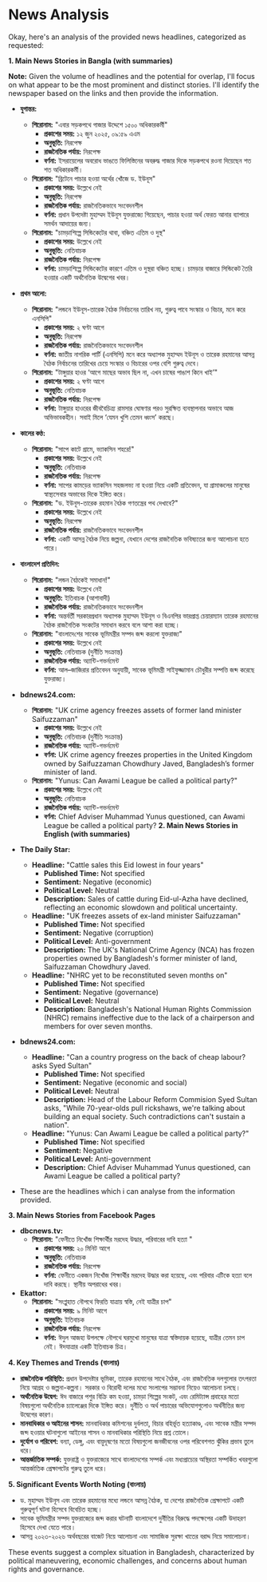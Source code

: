 # News Analysis

Okay, here's an analysis of the provided news headlines, categorized as requested:

**1. Main News Stories in Bangla (with summaries)**

**Note:** Given the volume of headlines and the potential for overlap, I'll focus on what appear to be the most prominent and distinct stories. I'll identify the newspaper based on the links and then provide the information.

*   **যুগান্তর:**
    *   **শিরোনাম:** "এবার সড়কপথে গাজার উদ্দেশে ১৫০০ অধিকারকর্মী"
        *   **প্রকাশের সময়:** ১২ জুন ২০২৫, ০৯:৫৯ এএম
        *   **অনুভূতি:** নিরপেক্ষ
        *   **রাজনৈতিক পর্যায়:** নিরপেক্ষ
        *   **বর্ণনা:** ইসরায়েলের অবরোধ ভাঙতে ফিলিস্তিনের অবরুদ্ধ গাজার দিকে সড়কপথে রওনা দিয়েছেন শত শত অধিকারকর্মী।
    *   **শিরোনাম:** "ব্রিটেনে পাচার হওয়া অর্থের খোঁজে ড. ইউনূস"
        *   **প্রকাশের সময়:** উল্লেখে নেই
        *   **অনুভূতি:** নিরপেক্ষ
        *   **রাজনৈতিক পর্যায়:** রাজনৈতিকভাবে সংবেদনশীল
        *   **বর্ণনা:** প্রধান উপদেষ্টা মুহাম্মদ ইউনূস যুক্তরাজ্যে গিয়েছেন, পাচার হওয়া অর্থ ফেরত আনার ব্যাপারে সমর্থন আদায়ের জন্য।
    *   **শিরোনাম:** "চামড়াশিল্পে সিন্ডিকেটের থাবা, বঞ্চিত এতিম ও দুস্থ"
        *   **প্রকাশের সময়:** উল্লেখে নেই
        *   **অনুভূতি:** নেতিবাচক
        *   **রাজনৈতিক পর্যায়:** নিরপেক্ষ
        *   **বর্ণনা:** চামড়াশিল্পে সিন্ডিকেটের কারণে এতিম ও দুস্থরা বঞ্চিত হচ্ছে। চামড়ার বাজারে সিন্ডিকেট তৈরি হওয়ার একটি অর্থনৈতিক উদ্বেগের খবর।

*   **প্রথম আলো:**
    *   **শিরোনাম:** "লন্ডনে ইউনূস-তারেক বৈঠক নির্বাচনের তারিখ নয়, গুরুত্ব পাবে সংস্কার ও বিচার, মনে করে এনসিপি"
        *   **প্রকাশের সময়:** ২ ঘণ্টা আগে
        *   **অনুভূতি:** নিরপেক্ষ
        *   **রাজনৈতিক পর্যায়:** রাজনৈতিকভাবে সংবেদনশীল
        *   **বর্ণনা:** জাতীয় নাগরিক পার্টি (এনসিপি) মনে করে অধ্যাপক মুহাম্মদ ইউনূস ও তারেক রহমানের আসন্ন বৈঠক নির্বাচনের তারিখের চেয়ে সংস্কার ও বিচারের ওপর বেশি গুরুত্ব দেবে।
    *   **শিরোনাম:** "টাঙ্গুয়ার হাওর ‘আগে মাছের অভাব ছিল না, এখন চাষের পাঙাশ কিনে খাই’"
        *   **প্রকাশের সময়:** ২ ঘণ্টা আগে
        *   **অনুভূতি:** নেতিবাচক
        *   **রাজনৈতিক পর্যায়:** নিরপেক্ষ
        *   **বর্ণনা:** টাঙ্গুয়ার হাওরের জীববৈচিত্র্য রামসার ঘোষণার পরও সুরক্ষিত ব্যবস্থাপনার অভাবে আজ অভিভাবকহীন। সবাই মিলে ‘যেমন খুশি তেমন ধ্বংস’ করছে।
*   **কালের কণ্ঠ:**
    *   **শিরোনাম:** "সাপে কাটে গ্রামে, ভ্যাকসিন শহরে!"
        *   **প্রকাশের সময়:** উল্লেখে নেই
        *   **অনুভূতি:** নেতিবাচক
        *   **রাজনৈতিক পর্যায়:** নিরপেক্ষ
        *   **বর্ণনা:** সাপের কামড়ের ভ্যাকসিন সহজলভ্য না হওয়া নিয়ে একটি প্রতিবেদন, যা গ্রামাঞ্চলের মানুষের স্বাস্থ্যসেবার অভাবের দিকে ইঙ্গিত করে।
    *   **শিরোনাম:** "ড. ইউনূস-তারেক রহমান বৈঠক গণতন্ত্রের পথ দেখাবে?"
        *   **প্রকাশের সময়:** উল্লেখে নেই
        *   **অনুভূতি:** নিরপেক্ষ
        *   **রাজনৈতিক পর্যায়:** রাজনৈতিকভাবে সংবেদনশীল
        *   **বর্ণনা:** একটি আসন্ন বৈঠক নিয়ে জল্পনা, যেখানে দেশের রাজনৈতিক ভবিষ্যতের জন্য আলোচনা হতে পারে।

*   **বাংলাদেশ প্রতিদিন:**
    *   **শিরোনাম:** "লন্ডন বৈঠকেই সমাধান!"
        *   **প্রকাশের সময়:** উল্লেখে নেই
        *   **অনুভূতি:** ইতিবাচক (আশাবাদী)
        *   **রাজনৈতিক পর্যায়:** রাজনৈতিকভাবে সংবেদনশীল
        *   **বর্ণনা:** অন্তর্বর্তী সরকারপ্রধান অধ্যাপক মুহাম্মদ ইউনূস ও বিএনপির ভারপ্রাপ্ত চেয়ারম্যান তারেক রহমানের বৈঠক রাজনৈতিক সংকটের সমাধান করবে বলে আশা করা হচ্ছে।
    *   **শিরোনাম:** "বাংলাদে‌শের সাবেক ভূমিমন্ত্রীর সম্পদ জব্দ করলো যুক্তরাজ্য"
        *   **প্রকাশের সময়:** উল্লেখে নেই
        *   **অনুভূতি:** নেতিবাচক (দুর্নীতি সংক্রান্ত)
        *   **রাজনৈতিক পর্যায়:** অ্যান্টি-গভর্নমেন্ট
        *   **বর্ণনা:** আল–জাজিরার প্রতিবেদন অনুযায়ী, সাবেক ভূমিমন্ত্রী সাইফুজ্জামান চৌধুরীর সম্পত্তি জব্দ করেছে যুক্তরাজ্য।
*   **bdnews24.com:**
    *  **শিরোনাম:** "UK crime agency freezes assets of former land minister Saifuzzaman"
        *   **প্রকাশের সময়:** উল্লেখে নেই
        *   **অনুভূতি:** নেতিবাচক (দুর্নীতি সংক্রান্ত)
        *   **রাজনৈতিক পর্যায়:** অ্যান্টি-গভর্নমেন্ট
        *   **বর্ণনা:** UK crime agency freezes properties in the United Kingdom owned by Saifuzzaman Chowdhury Javed, Bangladesh’s former minister of land.
    *   **শিরোনাম:** "Yunus: Can Awami League be called a political party?"
        *   **প্রকাশের সময়:** উল্লেখে নেই
        *   **অনুভূতি:** নেতিবাচক
        *   **রাজনৈতিক পর্যায়:** অ্যান্টি-গভর্নমেন্ট
        *   **বর্ণনা:** Chief Adviser Muhammad Yunus questioned, can Awami League be called a political party?
**2. Main News Stories in English (with summaries)**

*   **The Daily Star:**
    *   **Headline:** "Cattle sales this Eid lowest in four years"
        *   **Published Time:** Not specified
        *   **Sentiment:** Negative (economic)
        *   **Political Level:** Neutral
        *   **Description:** Sales of cattle during Eid-ul-Azha have declined, reflecting an economic slowdown and political uncertainty.
    *   **Headline:** "UK freezes assets of ex-land minister Saifuzzaman"
        *   **Published Time:** Not specified
        *   **Sentiment:** Negative (corruption)
        *   **Political Level:** Anti-government
        *   **Description:** The UK's National Crime Agency (NCA) has frozen properties owned by Bangladesh's former minister of land, Saifuzzaman Chowdhury Javed.
    *   **Headline:** "NHRC yet to be reconstituted seven months on"
        *   **Published Time:** Not specified
        *   **Sentiment:** Negative (governance)
        *   **Political Level:** Neutral
        *   **Description:** Bangladesh's National Human Rights Commission (NHRC) remains ineffective due to the lack of a chairperson and members for over seven months.
*   **bdnews24.com:**
    *   **Headline:** "Can a country progress on the back of cheap labour? asks Syed Sultan"
        *   **Published Time:** Not specified
        *   **Sentiment:** Negative (economic and social)
        *   **Political Level:** Neutral
        *   **Description:** Head of the Labour Reform Commision Syed Sultan asks, "While 70-year-olds pull rickshaws, we're talking about building an equal society. Such contradictions can't sustain a nation".
    *   **Headline:** "Yunus: Can Awami League be called a political party?"
        *   **Published Time:** Not specified
        *   **Sentiment:** Negative
        *   **Political Level:** Anti-government
        *   **Description:** Chief Adviser Muhammad Yunus questioned, can Awami League be called a political party?
* These are the headlines which i can analyse from the information provided.

**3. Main News Stories from Facebook Pages**

*   **dbcnews.tv:**
    *   **শিরোনাম:** "ফেনীতে নিখোঁজ শিক্ষার্থীর মরদেহ উদ্ধার, পরিবারের দাবি হত্যা "
        *   **প্রকাশের সময়:** ২০ মিনিট আগে
        *   **অনুভূতি:** নেতিবাচক
        *   **রাজনৈতিক পর্যায়:** নিরপেক্ষ
        *   **বর্ণনা:** ফেনীতে একজন নিখোঁজ শিক্ষার্থীর মরদেহ উদ্ধার করা হয়েছে, এবং পরিবার এটিকে হত্যা বলে দাবি করছে। স্থানীয় অপরাধের খবর।
*   **Ekattor:**
    *   **শিরোনাম:** "সংপ্লুহাত নৌপথে ফিরতি যাত্রায় স্বস্তি, নেই যাত্রীর চাপ"
        *   **প্রকাশের সময়:** ৯ মিনিট আগে
        *   **অনুভূতি:** ইতিবাচক
        *   **রাজনৈতিক পর্যায়:** নিরপেক্ষ
        *   **বর্ণনা:** ঈদুল আজহা উপলক্ষে নৌপথে ঘরমুখো মানুষের যাত্রা স্বস্তিদায়ক হয়েছে, যাত্রীর তেমন চাপ নেই। ঈদযাত্রার একটি ইতিবাচক চিত্র।

**4. Key Themes and Trends (বাংলায়)**

*   **রাজনৈতিক পরিস্থিতি:** প্রধান উপদেষ্টার ভূমিকা, তারেক রহমানের সাথে বৈঠক, এবং রাজনৈতিক দলগুলোর তৎপরতা নিয়ে আগ্রহ ও জল্পনা-কল্পনা। সরকার ও বিরোধী দলের মধ্যে সংলাপের সম্ভাবনা নিয়েও আলোচনা চলছে।
*   **অর্থনৈতিক উদ্বেগ:** ঈদ বাজারে পশুর বিক্রি কম হওয়া, চামড়া শিল্পের সংকট, এবং রেমিট্যান্স প্রবাহের মতো বিষয়গুলো অর্থনৈতিক চ্যালেঞ্জের দিকে ইঙ্গিত করে। দুর্নীতি ও অর্থ পাচারের অভিযোগগুলোও অর্থনীতির জন্য উদ্বেগের কারণ।
*   **মানবাধিকার ও আইনের শাসন:** মানবাধিকার কমিশনের দুর্বলতা, বিচার বহির্ভূত হত্যাকাণ্ড, এবং সাবেক মন্ত্রীর সম্পদ জব্দ হওয়ার ঘটনাগুলো আইনের শাসন ও মানবাধিকার পরিস্থিতি নিয়ে প্রশ্ন তোলে।
*   **দুর্যোগ ও পরিবেশ:** বন্যা, ডেঙ্গু, এবং বায়ুদূষণের মতো বিষয়গুলো জনজীবনের ওপর পরিবেশগত ঝুঁকির প্রভাব তুলে ধরে।
*   **আন্তর্জাতিক সম্পর্ক:** যুক্তরাষ্ট্র ও যুক্তরাজ্যের সাথে বাংলাদেশের সম্পর্ক এবং মধ্যপ্রাচ্যের অস্থিরতা সম্পর্কিত খবরগুলো আন্তর্জাতিক প্রেক্ষাপটের গুরুত্ব তুলে ধরে।

**5. Significant Events Worth Noting (বাংলায়)**

*   ড. মুহাম্মদ ইউনূস এবং তারেক রহমানের মধ্যে লন্ডনে আসন্ন বৈঠক, যা দেশের রাজনৈতিক প্রেক্ষাপটে একটি গুরুত্বপূর্ণ ঘটনা হিসেবে বিবেচিত হচ্ছে।
*   সাবেক ভূমিমন্ত্রীর সম্পদ যুক্তরাজ্যের জব্দ করার ঘটনাটি বাংলাদেশে দুর্নীতির বিরুদ্ধে পদক্ষেপের একটি উদাহরণ হিসেবে দেখা যেতে পারে।
*   আসন্ন ২০২৩-২০২৬ অর্থবছরের বাজেট নিয়ে আলোচনা এবং সামাজিক সুরক্ষা খাতের বরাদ্দ নিয়ে সমালোচনা।

These events suggest a complex situation in Bangladesh, characterized by political maneuvering, economic challenges, and concerns about human rights and governance.
